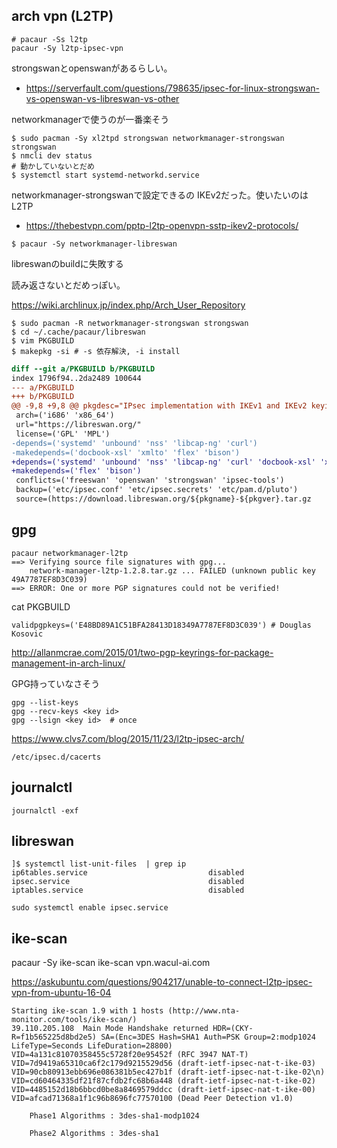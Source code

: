 ## arch vpn (L2TP)

```
# pacaur -Ss l2tp
pacaur -Sy l2tp-ipsec-vpn
```

strongswanとopenswanがあるらしい。

- https://serverfault.com/questions/798635/ipsec-for-linux-strongswan-vs-openswan-vs-libreswan-vs-other

networkmanagerで使うのが一番楽そう

```
$ sudo pacman -Sy xl2tpd strongswan networkmanager-strongswan strongswan
$ nmcli dev status
# 動かしていないとだめ
$ systemctl start systemd-networkd.service 
```
networkmanager-strongswanで設定できるの IKEv2だった。使いたいのはL2TP

- https://thebestvpn.com/pptp-l2tp-openvpn-sstp-ikev2-protocols/

```
$ pacaur -Sy networkmanager-libreswan
```

libreswanのbuildに失敗する

読み返さないとだめっぽい。

https://wiki.archlinux.jp/index.php/Arch_User_Repository

```
$ sudo pacman -R networkmanager-strongswan strongswan
$ cd ~/.cache/pacaur/libreswan
$ vim PKGBUILD
$ makepkg -si # -s 依存解決, -i install
```

```diff
diff --git a/PKGBUILD b/PKGBUILD
index 1796f94..2da2489 100644
--- a/PKGBUILD
+++ b/PKGBUILD
@@ -9,8 +9,8 @@ pkgdesc="IPsec implementation with IKEv1 and IKEv2 keying protocols"
 arch=('i686' 'x86_64')
 url="https://libreswan.org/"
 license=('GPL' 'MPL')
-depends=('systemd' 'unbound' 'nss' 'libcap-ng' 'curl')
-makedepends=('docbook-xsl' 'xmlto' 'flex' 'bison')
+depends=('systemd' 'unbound' 'nss' 'libcap-ng' 'curl' 'docbook-xsl' 'xmlto')
+makedepends=('flex' 'bison')
 conflicts=('freeswan' 'openswan' 'strongswan' 'ipsec-tools')
 backup=('etc/ipsec.conf' 'etc/ipsec.secrets' 'etc/pam.d/pluto')
 source=(https://download.libreswan.org/${pkgname}-${pkgver}.tar.gz
```

## gpg

```
pacaur networkmanager-l2tp
==> Verifying source file signatures with gpg...
    network-manager-l2tp-1.2.8.tar.gz ... FAILED (unknown public key 49A7787EF8D3C039)
==> ERROR: One or more PGP signatures could not be verified!
```

cat PKGBUILD

```
validpgpkeys=('E48BD89A1C51BFA28413D18349A7787EF8D3C039') # Douglas Kosovic
```

http://allanmcrae.com/2015/01/two-pgp-keyrings-for-package-management-in-arch-linux/

GPG持っていなさそう

```
gpg --list-keys
gpg --recv-keys <key id>
gpg --lsign <key id>  # once
```

https://www.clvs7.com/blog/2015/11/23/l2tp-ipsec-arch/


```
/etc/ipsec.d/cacerts
```

## journalctl

```
journalctl -exf
```


## libreswan

```
]$ systemctl list-unit-files  | grep ip
ip6tables.service                           disabled       
ipsec.service                               disabled       
iptables.service                            disabled  
```

```
sudo systemctl enable ipsec.service
```

## ike-scan

pacaur -Sy ike-scan
ike-scan vpn.wacul-ai.com

https://askubuntu.com/questions/904217/unable-to-connect-l2tp-ipsec-vpn-from-ubuntu-16-04

```
Starting ike-scan 1.9 with 1 hosts (http://www.nta-monitor.com/tools/ike-scan/)
39.110.205.108  Main Mode Handshake returned HDR=(CKY-R=f1b565225d8bd2e5) SA=(Enc=3DES Hash=SHA1 Auth=PSK Group=2:modp1024 LifeType=Seconds LifeDuration=28800) VID=4a131c81070358455c5728f20e95452f (RFC 3947 NAT-T) VID=7d9419a65310ca6f2c179d9215529d56 (draft-ietf-ipsec-nat-t-ike-03) VID=90cb80913ebb696e086381b5ec427b1f (draft-ietf-ipsec-nat-t-ike-02\n) VID=cd60464335df21f87cfdb2fc68b6a448 (draft-ietf-ipsec-nat-t-ike-02) VID=4485152d18b6bbcd0be8a8469579ddcc (draft-ietf-ipsec-nat-t-ike-00) VID=afcad71368a1f1c96b8696fc77570100 (Dead Peer Detection v1.0)
```

```
    Phase1 Algorithms : 3des-sha1-modp1024

    Phase2 Algorithms : 3des-sha1
```
